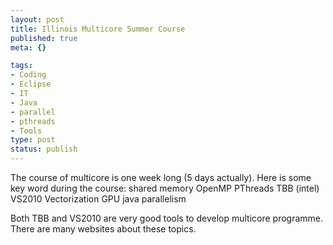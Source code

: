 ```yaml
--- 
layout: post
title: Illinois Multicore Summer Course
published: true
meta: {}

tags: 
- Coding
- Eclipse
- IT
- Java
- parallel
- pthreads
- Tools
type: post
status: publish
---
```

The course of multicore is one week long (5 days actually).
Here is some key word during the course:
shared memory
OpenMP
PThreads
TBB (intel)
VS2010
Vectorization
GPU
java parallelism

Both TBB and VS2010 are very good tools to develop multicore programme. There are many websites about these topics.

